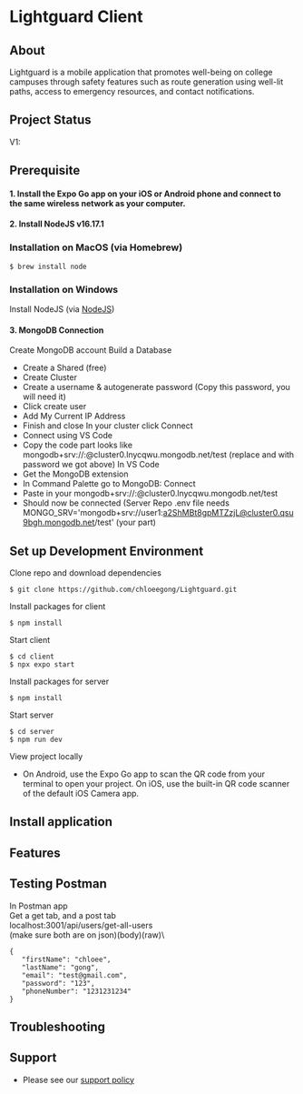 # Lightguard Client

## About
Lightguard is a mobile application that promotes well-being on college campuses through safety features such as route generation using well-lit paths, access to emergency resources, and contact notifications.

## Project Status 
V1: 

## Prerequisite 
#### 1. Install the Expo Go app on your iOS or Android phone and connect to the same wireless network as your computer.

#### 2. Install NodeJS v16.17.1

### Installation on MacOS (via Homebrew)
```console 
$ brew install node
```

### Installation on Windows
Install NodeJS (via [NodeJS](https://nodejs.org/en/download/))

#### 3. MongoDB Connection
Create MongoDB account
Build a Database
 - Create a Shared (free)
 - Create Cluster
 - Create a username & autogenerate password (Copy this password, you will need it)
 - Click create user
 - Add My Current IP Address
 - Finish and close
In your cluster click Connect
 - Connect using VS Code
 - Copy the code part looks like mongodb+srv://<user>:<password>@cluster0.lnycqwu.mongodb.net/test (replace <user> and <password> with password we got above)
In VS Code
 - Get the MongoDB extension
 - In Command Palette go to MongoDB: Connect
 - Paste in your mongodb+srv://<user>:<password>@cluster0.lnycqwu.mongodb.net/test
 - Should now be connected
 (Server Repo .env file needs MONGO_SRV='mongodb+srv://user1:a2ShMBt8gpMTZzjL@cluster0.qsu9bgh.mongodb.net/test' (your part)

## Set up Development Environment 
Clone repo and download dependencies
```console 
$ git clone https://github.com/chloeegong/Lightguard.git
```

Install packages for client
```console
$ npm install
```

Start client 
 ```console 
 $ cd client
 $ npx expo start
 ```

Install packages for server
```console
$ npm install
```

 Start server 
 ```
 $ cd server 
 $ npm run dev
 ```

View project locally 
- On Android, use the Expo Go app to scan the QR code from your terminal to open your project. On iOS, use the built-in QR code scanner of the default iOS Camera app.

## Install application 

## Features 

## Testing Postman
In Postman app\
Get a get tab, and a post tab\
localhost:3001/api/users/get-all-users\
(make sure both are on json)(body)(raw)\
 ```
{
    "firstName": "chloee",
    "lastName": "gong",
    "email": "test@gmail.com",
    "password": "123",
    "phoneNumber": "1231231234"
}
 ```
## Troubleshooting 

## Support 
- Please see our [support policy][support-policy]

[support-policy]: Support.md
